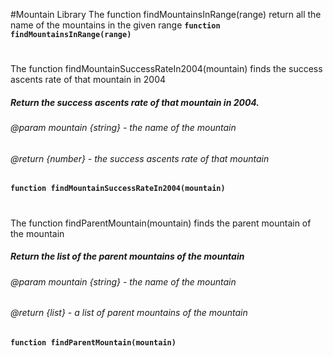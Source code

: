 #Mountain Library
The function findMountainsInRange(range) return all the name of the mountains in the given range
**`function findMountainsInRange(range)`**
#

#
The function findMountainSuccessRateIn2004(mountain) finds the success ascents rate of that mountain in 2004
##### Return the success ascents rate of that mountain in 2004.
###### @param mountain {string} - the name of the mountain
###### @return {number} - the success ascents rate of that mountain
**`function findMountainSuccessRateIn2004(mountain)`**
#
The function findParentMountain(mountain) finds the parent mountain of the mountain
##### Return the list of the parent mountains of the mountain
###### @param mountain {string} - the name of the mountain
###### @return {list} - a list of parent mountains of the mountain
**`function findParentMountain(mountain)`**
